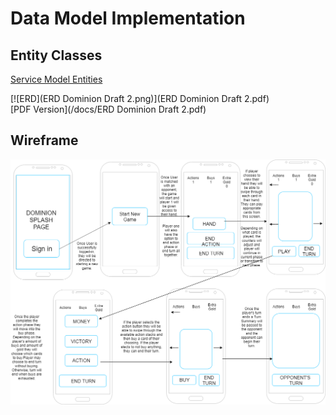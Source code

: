 # Data Model Implementation

## Entity Classes
[Service Model Entities](https://github.com/dominion-game/dominion-service/tree/master/src/main/java/edu/cnm/deepdive/dominionservice/model/entity)

[![ERD](ERD Dominion Draft 2.png)](ERD Dominion Draft 2.pdf)  
[PDF Version](/docs/ERD Dominion Draft 2.pdf)

## Wireframe 
[![Wireframe](DominionWireframe.png)](DominionWireframe.pdf)
